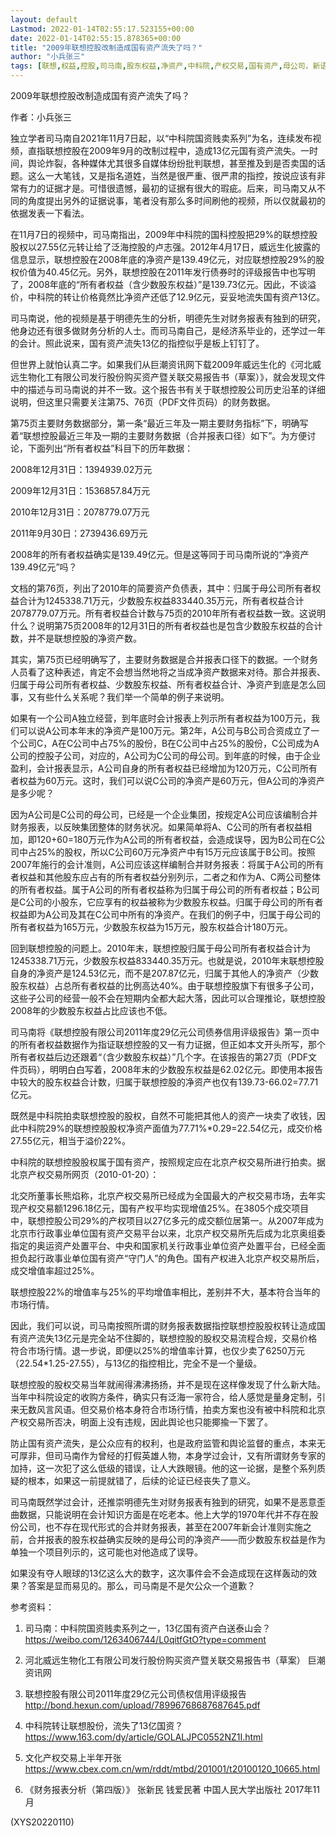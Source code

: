 ```yaml
---
layout: default
Lastmod: 2022-01-14T02:55:17.523155+00:00
date: 2022-01-14T02:55:15.878365+00:00
title: "2009年联想控股改制造成国有资产流失了吗？"
author: "小兵张三"
tags: [联想,权益,控股,司马南,股东权益,净资产,中科院,产权交易,国有资产,母公司，新语丝]
---
```


2009年联想控股改制造成国有资产流失了吗？

作者：小兵张三

独立学者司马南自2021年11月7日起，以“中科院国资贱卖系列”为名，连续发布视频，直指联想控股在2009年9月的改制过程中，造成13亿元国有资产流失。一时间，舆论炸裂，各种媒体尤其很多自媒体纷纷批判联想，甚至推及到是否卖国的话题。这么一大笔钱，又是指名道姓，当然是很严重、很严肃的指控，按说应该有非常有力的证据才是。可惜很遗憾，最初的证据有很大的瑕疵。后来，司马南又从不同的角度提出另外的证据说事，笔者没有那么多时间刷他的视频，所以仅就最初的依据发表一下看法。

在11月7日的视频中，司马南指出，2009年中科院的国科控股把29%的联想控股股权以27.55亿元转让给了泛海控股的卢志强。2012年4月17日，威远生化披露的信息显示，联想控股在2008年底的净资产是139.49亿元，对应联想控股29%的股权价值为40.45亿元。另外，联想控股在2011年发行债券时的评级报告中也写明了，2008年底的“所有者权益（含少数股东权益）”是139.73亿元。因此，不谈溢价，中科院的转让价格竟然比净资产还低了12.9亿元，妥妥地流失国有资产13亿。

司马南说，他的视频是基于明德先生的分析，明德先生对财务报表有独到的研究，他身边还有很多做财务分析的人士。而司马南自己，是经济系毕业的，还学过一年的会计。照此说来，国有资产流失13亿的指控似乎是板上钉钉了。

但世界上就怕认真二字。如果我们从巨潮资讯网下载2009年威远生化的《河北威远生物化工有限公司发行股份购买资产暨关联交易报告书（草案）》，就会发现文件中的描述与司马南说的并不一致。这个报告书有关于联想控股公司历史沿革的详细说明，但这里只需要关注第75、76页（PDF文件页码）的财务数据。

第75页主要财务数据部分，第一条“最近三年及一期主要财务指标”下，明确写着“联想控股最近三年及一期的主要财务数据（合并报表口径）如下”。为方便讨论，下面列出“所有者权益”科目下的历年数据：

2008年12月31日：1394939.02万元

2009年12月31日：1536857.84万元

2010年12月31日：2078779.07万元

2011年9月30日：2739436.69万元

2008年的所有者权益确实是139.49亿元。但是这等同于司马南所说的“净资产139.49亿元”吗？

文档的第76页，列出了2010年的简要资产负债表，其中：归属于母公司所有者权益合计为1245338.71万元，少数股东权益833440.35万元，所有者权益合计2078779.07万元。所有者权益合计数与75页的2010年所有者权益数一致。这说明什么？说明第75页2008年的12月31日的所有者权益也是包含少数股东权益的合计数，并不是联想控股的净资产数。

其实，第75页已经明确写了，主要财务数据是合并报表口径下的数据。一个财务人员看了这种表述，肯定不会想当然地将之当成净资产数据来对待。那合并报表、归属于母公司所有者权益、少数股东权益、所有者权益合计、净资产到底是怎么回事，又有些什么关系呢？我们举一个简单的例子来说明。

如果有一个公司A独立经营，到年底时会计报表上列示所有者权益为100万元，我们可以说A公司本年末的净资产是100万元。第2年，A公司与B公司合资成立了一个公司C，A在C公司中占75%的股份，B在C公司中占25%的股份，C公司成为A公司的控股子公司，对应的，A公司为C公司的母公司。到年底的时候，由于企业盈利，会计报表显示，A公司自身的所有者权益已经增加为120万元，C公司所有者权益为60万元。这时，我们可以说C公司的净资产是60万元，但A公司的净资产是多少呢？

因为A公司是C公司的母公司，已经是一个企业集团，按规定A公司应该编制合并财务报表，以反映集团整体的财务状况。如果简单将A、C公司的所有者权益相加，即120+60=180万元作为A公司的所有者权益，会造成误导，因为B公司在C公司中占25%的股权，所以C公司60万元净资产中有15万元应该属于B公司。按照2007年施行的会计准则，A公司应该这样编制合并财务报表：将属于A公司的所有者权益和其他股东应占有的所有者权益分别列示，二者之和作为A、C两公司整体的所有者权益。属于A公司的所有者权益称为归属于母公司的所有者权益；B公司是C公司的小股东，它应享有的权益被称为少数股东权益。归属于母公司的所有者权益即为A公司及其在C公司中所有的净资产。在我们的例子中，归属于母公司的所有者权益为165万元，少数股东权益为15万元，股东权益合计180万元。

回到联想控股的问题上。2010年末，联想控股归属于母公司所有者权益合计为1245338.71万元，少数股东权益833440.35万元。也就是说，2010年末联想控股自身的净资产是124.53亿元，而不是207.87亿元，归属于其他人的净资产（少数股东权益）占总所有者权益的比例高达40%。由于联想控股旗下有很多子公司，这些子公司的经营一般不会在短期内全都大起大落，因此可以合理推论，联想控股2008年的少数股东权益占比应该也不低。

司马南将《联想控股有限公司2011年度29亿元公司债券信用评级报告》第一页中的所有者权益数据作为指证联想控股的又一有力证据，但正如本文开头所写，那个所有者权益后边还跟着“（含少数股东权益）”几个字。在该报告的第27页（PDF文件页码），明明白白写着，2008年末的少数股东权益是62.02亿元。即使用本报告中较大的股东权益合计数，归属于联想控股的净资产也仅有139.73-66.02=77.71亿元。

既然是中科院拍卖联想控股的股权，自然不可能把其他人的资产一块卖了收钱，因此中科院29%的联想控股股权净资产面值为77.71%*0.29=22.54亿元，成交价格27.55亿元，相当于溢价22%。

中科院的联想控股股权属于国有资产，按照规定应在北京产权交易所进行拍卖。据北京产权交易所网页（2010-01-20）：

北交所董事长熊焰称，北京产权交易所已经成为全国最大的产权交易市场，去年实现产权交易额1296.18亿元，国有产权平均实现增值25%。在3805个成交项目中，联想控股公司29%的产权项目以27亿多元的成交额位居第一。从2007年成为北京市行政事业单位国有资产交易平台以来，北京产权交易所先后成为北京奥组委指定的奥运资产处置平台、中央和国家机关行政事业单位资产处置平台，已经全面担负起行政事业单位国有资产“守门人”的角色。国有产权进入北京产权交易所后，成交增值率超过25%。

联想控股22%的增值率与25%的平均增值率相比，差别并不大，基本符合当年的市场行情。

因此，我们可以说，司马南按照所谓的财务报表数据指控联想控股股权转让造成国有资产流失13亿元是完全站不住脚的，联想控股的股权交易流程合规，交易价格符合市场行情。退一步说，即便以25%的增值率计算，也仅少卖了6250万元（22.54*1.25-27.55），与13亿的指控相比，完全不是一个量级。

联想控股的股权交易当年就闹得沸沸扬扬，并不是现在这样像发现了什么新大陆。当年中科院设定的收购方条件，确实只有泛海一家符合，给人感觉是量身定制，引来无数风言风语。但交易价格本身符合市场行情，拍卖方案也没有被中科院和北京产权交易所否决，明面上没有违规，因此舆论也只能揶揄一下罢了。

防止国有资产流失，是公众应有的权利，也是政府监管和舆论监督的重点，本来无可厚非，但司马南作为曾经的打假英雄人物，本身学过会计，又有所谓财务专家的加持，这一次犯了这么低级的错误，让人大跌眼镜。他的这一论据，是整个系列质疑的根本，如果这一前提就错了，后续的论证已经丧失了意义。

司马南既然学过会计，还推崇明德先生对财务报表有独到的研究，如果不是恶意歪曲数据，只能说明在会计知识方面是在吃老本。他上大学的1970年代并不存在股份公司，也不存在现代形式的合并财务报表，甚至在2007年新会计准则实施之前，合并报表的股东权益确实反映的是母公司的净资产——而少数股东权益是作为单独一个项目列示的，这可能也对他造成了误导。

如果没有夺人眼球的13亿这么大的数字，这次事件会不会造成现在这样轰动的效果？答案是显而易见的。那么，司马南是不是欠公众一个道歉？

参考资料：

1. 司马南：中科院国资贱卖系列之一，13亿国有资产白送泰山会？https://weibo.com/1263406744/L0qitfGtO?type=comment

2. 河北威远生物化工有限公司发行股份购买资产暨关联交易报告书（草案） 巨潮资讯网

3. 联想控股有限公司2011年度29亿元公司债权信用评级报告 http://bond.hexun.com/upload/78996768687687645.pdf

4. 中科院转让联想股份，流失了13亿国资？https://www.163.com/dy/article/GOLALJPC0552NZ1I.html

5. 文化产权交易上半年开张 https://www.cbex.com.cn/wm/rddt/mtbd/201001/t20100120_10665.html

6. 《财务报表分析（第四版）》 张新民 钱爱民著 中国人民大学出版社 2017年11月

(XYS20220110)

